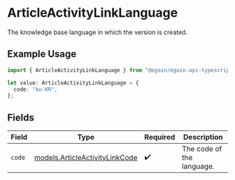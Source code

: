 # ArticleActivityLinkLanguage

The knowledge base language in which the version is created.

## Example Usage

```typescript
import { ArticleActivityLinkLanguage } from "@egain/egain-api-typescript/models";

let value: ArticleActivityLinkLanguage = {
  code: "ko-KR",
};
```

## Fields

| Field                                                                  | Type                                                                   | Required                                                               | Description                                                            |
| ---------------------------------------------------------------------- | ---------------------------------------------------------------------- | ---------------------------------------------------------------------- | ---------------------------------------------------------------------- |
| `code`                                                                 | [models.ArticleActivityLinkCode](../models/articleactivitylinkcode.md) | :heavy_check_mark:                                                     | The code of the language.                                              |